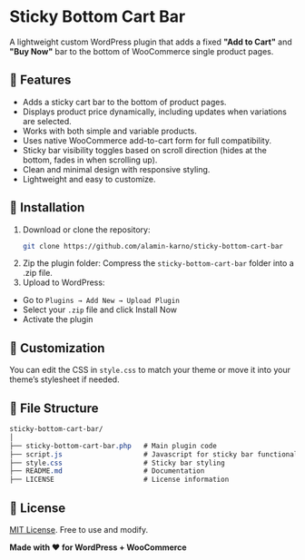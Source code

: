 # Sticky Bottom Cart Bar

A lightweight custom WordPress plugin that adds a fixed **"Add to Cart"** and **"Buy Now"** bar to the bottom of WooCommerce single product pages.

## 🛒 Features

- Adds a sticky cart bar to the bottom of product pages.
- Displays product price dynamically, including updates when variations are selected.
- Works with both simple and variable products.
- Uses native WooCommerce add-to-cart form for full compatibility.
- Sticky bar visibility toggles based on scroll direction (hides at the bottom, fades in when scrolling up).
- Clean and minimal design with responsive styling.
- Lightweight and easy to customize.

## 🚀 Installation

1. Download or clone the repository:
   ```bash
   git clone https://github.com/alamin-karno/sticky-bottom-cart-bar
2. Zip the plugin folder:
  Compress the `sticky-bottom-cart-bar` folder into a .zip file.
3. Upload to WordPress:
  - Go to `Plugins → Add New → Upload Plugin`
  - Select your `.zip` file and click Install Now
  - Activate the plugin

## 🔧 Customization
You can edit the CSS in `style.css` to match your theme or move it into your theme’s stylesheet if needed.

## 📁 File Structure
  ```css
sticky-bottom-cart-bar/
│
├── sticky-bottom-cart-bar.php   # Main plugin code
├── script.js                    # Javascript for sticky bar functionality
├── style.css                    # Sticky bar styling
├── README.md                    # Documentation
├── LICENSE                      # License information
```

## 📜 License
[MIT License](LICENSE). Free to use and modify.

**Made with ❤️ for WordPress + WooCommerce**
